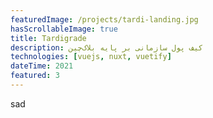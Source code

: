 ```yaml
---
featuredImage: /projects/tardi-landing.jpg
hasScrollableImage: true
title: Tardigrade
description: کیف پول سازمانی بر پایه بلاک‌چین
technologies: [vuejs, nuxt, vuetify]
dateTime: 2021
featured: 3
---
```


sad
